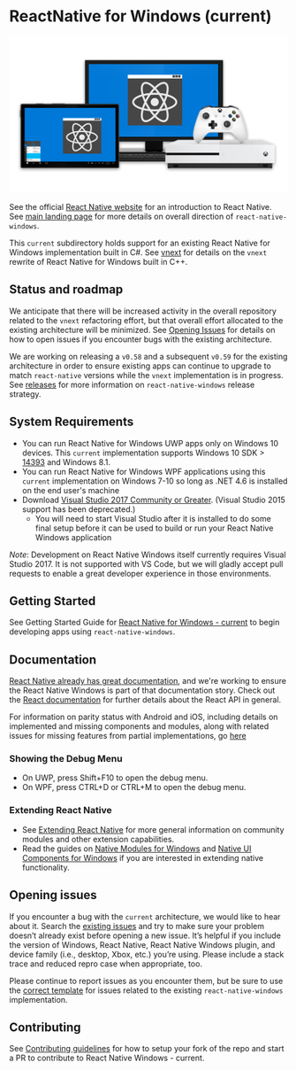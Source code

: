 # ReactNative for Windows (current)
![Hero Image with Logo](../.github/hero2.png)

See the official [React Native website](https://facebook.github.io/react-native/) for an introduction to React Native. See [main landing page](https://github.com/Microsoft/react-native-windows) for more details on overall direction of `react-native-windows`. 

This `current` subdirectory holds support for an existing React Native for Windows implementation built in C#. See [vnext](https://github.com/Microsoft/react-native-windows/tree/master/vnext) for details on the `vnext` rewrite of React Native for Windows built in C++.

## Status and roadmap

We anticipate that there will be increased activity in the overall repository related to the `vnext` refactoring effort, but that overall effort allocated to the existing architecture will be minimized. See [Opening Issues](#opening-issues) for details on how to open issues if you encounter bugs with the existing architecture.

We are working on releasing a `v0.58` and a subsequent `v0.59` for the existing architecture in order to ensure existing apps can continue to upgrade to match `react-native` versions while the `vnext` implementation is in progress. See [releases](docs/Releases.md) for more information on `react-native-windows` release strategy.

## System Requirements

- You can run React Native for Windows UWP apps only on Windows 10 devices. This `current` implementation supports Windows 10 SDK > [14393](https://developer.microsoft.com/en-us/windows/downloads/sdk-archive) and Windows 8.1.
- You can run React Native for Windows WPF applications using this `current` implementation on Windows 7-10 so long as .NET 4.6 is installed on the end user's machine
- Download [Visual Studio 2017 Community or Greater](https://www.visualstudio.com/downloads/). (Visual Studio 2015 support has been deprecated.)
	- You will need to start Visual Studio after it is installed to do some final setup before it can be used to build or run your React Native Windows application

*Note*: Development on React Native Windows itself currently requires Visual Studio 2017. It is not supported with VS Code, but we will gladly accept pull requests to enable a great developer experience in those environments.

## Getting Started
See Getting Started Guide for [React Native for Windows - current](docs/GettingStarted.md) to begin developing apps using `react-native-windows`. 

## Documentation

[React Native already has great documentation](https://facebook.github.io/react-native/docs/getting-started.html), and we're working to ensure the React Native Windows is part of that documentation story. Check out the [React documentation](http://facebook.github.io/react/) for further details about the React API in general.

For information on parity status with Android and iOS, including details on implemented and missing components and modules, along with related issues for missing features from partial implementations, go [here](docs/CoreParityStatus.md)

### Showing the Debug Menu

- On UWP, press Shift+F10 to open the debug menu.
- On WPF, press CTRL+D or CTRL+M to open the debug menu.

### Extending React Native

- See [Extending React Native](https://github.com/microsoft/react-native-windows#extending-react-native) for more general information on community modules and other extension capabilities. 
- Read the guides on [Native Modules for Windows](docs/NativeModulesWindows.md) and [Native UI Components for Windows](docs/NativeComponentsWindows.md) if you are interested in extending native functionality.

## Opening issues
If you encounter a bug with the `current` architecture, we would like to hear about it. Search the [existing issues](https://github.com/Microsoft/react-native-windows/issues?label%3A.NET) and try to make sure your problem doesn’t already exist before opening a new issue. It’s helpful if you include the version of Windows, React Native, React Native Windows plugin, and device family (i.e., desktop, Xbox, etc.) you’re using. Please include a stack trace and reduced repro case when appropriate, too.

Please continue to report issues as you encounter them, but be sure to use the [correct template](https://github.com/Microsoft/react-native-windows/issues/new?assignees=rozele&labels=.NET&template=DOTNET.md) for issues related to the existing `react-native-windows` implementation.

## Contributing
See [Contributing guidelines](docs/CONTRIBUTING.md) for how to setup your fork of the repo and start a PR to contribute to React Native Windows - current. 